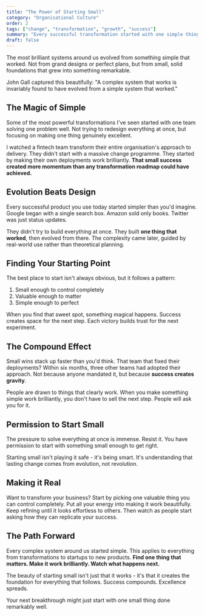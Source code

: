 ```yaml
---
title: "The Power of Starting Small"
category: "Organisational Culture"
order: 2
tags: ["change", "transformation", "growth", "success"]
summary: "Every successful transformation started with one simple thing that worked. Here's why starting small is your secret weapon for lasting change."
draft: false
---
```


The most brilliant systems around us evolved from something simple that worked. Not from grand designs or perfect plans, but from small, solid foundations that grew into something remarkable.

John Gall captured this beautifully: "A complex system that works is invariably found to have evolved from a simple system that worked."

## The Magic of Simple

Some of the most powerful transformations I've seen started with one team solving one problem well. Not trying to redesign everything at once, but focusing on making one thing genuinely excellent.

I watched a fintech team transform their entire organisation's approach to delivery. They didn't start with a massive change programme. They started by making their own deployments work brilliantly. **That small success created more momentum than any transformation roadmap could have achieved.**

## Evolution Beats Design

Every successful product you use today started simpler than you'd imagine. Google began with a single search box. Amazon sold only books. Twitter was just status updates.

They didn't try to build everything at once. They built **one thing that worked**, then evolved from there. The complexity came later, guided by real-world use rather than theoretical planning.

## Finding Your Starting Point

The best place to start isn't always obvious, but it follows a pattern:

1. Small enough to control completely
2. Valuable enough to matter
3. Simple enough to perfect

When you find that sweet spot, something magical happens. Success creates space for the next step. Each victory builds trust for the next experiment.

## The Compound Effect

Small wins stack up faster than you'd think. That team that fixed their deployments? Within six months, three other teams had adopted their approach. Not because anyone mandated it, but because **success creates gravity**.

People are drawn to things that clearly work. When you make something simple work brilliantly, you don't have to sell the next step. People will ask you for it.

## Permission to Start Small

The pressure to solve everything at once is immense. Resist it. You have permission to start with something small enough to get right.

Starting small isn't playing it safe - it's being smart. It's understanding that lasting change comes from evolution, not revolution.

## Making it Real

Want to transform your business? Start by picking one valuable thing you can control completely. Put all your energy into making it work beautifully. Keep refining until it looks effortless to others. Then watch as people start asking how they can replicate your success.

## The Path Forward

Every complex system around us started simple. This applies to everything from transformations to startups to new products. **Find one thing that matters. Make it work brilliantly. Watch what happens next.**

The beauty of starting small isn't just that it works - it's that it creates the foundation for everything that follows. Success compounds. Excellence spreads.

Your next breakthrough might just start with one small thing done remarkably well.
